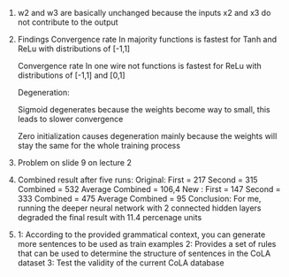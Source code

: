 1. w2 and w3 are basically unchanged because the inputs x2 and x3 do not contribute to the output

2.  Findings
    Convergence rate In majority functions is fastest for Tanh and ReLu with distributions of [-1,1] 

    Convergence rate In one wire not functions is fastest for ReLu with distributions of [-1,1] and [0,1]

    Degeneration:

    Sigmoid degenerates because the weights become way to small, this leads to slower convergence

    Zero initialization causes degeneration mainly because the weights will stay the same for the whole training process
3. Problem on slide 9 on lecture 2

6. Combined result after five runs: Original: First = 217 Second = 315 Combined = 532 Average Combined = 106,4
                                    New     : First = 147 Second = 333 Combined = 475 Average Combined = 95
    Conclusion: For me, running the deeper neural network with 2 connected hidden layers degraded the final result with 11.4 percenage units

10. 
    1: According to the provided grammatical context, you can generate more sentences to be used as train examples
    2: Provides a set of rules that can be used to determine the structure of sentences in the CoLA dataset
    3: Test the validity of the current CoLA database
 

